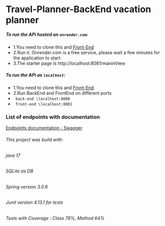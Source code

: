 # Travel-Planner-BackEnd vacation planner

##### To run the APi hosted on `onrender.com`:
- 1.You need to clone this and [Front-End](https://github.com/domKul/Travel-Planner-Vaadin-FrontEnd)
- 2.Run it. Onrender.com is a free service, please wait a few minutes for the application to start.
- 3.The starter page is http://localhost:8081/maninView


##### To run the APi as `localhost`:
- 1.You need to clone this and [Front-End](https://github.com/domKul/Travel-Planner-Vaadin-FrontEnd)
- 2.Run BackEnd and FrontEnd on different ports
- `` back-end \localhost:8080``
- `` front-end \localhost:8081``


### List of endpoints with documentation 
 [Endpoints documentation  - Swagger](https://travel-planner-jimh.onrender.com/swagger-ui/index.html#/)

###### This project was build with:
###### java 17
###### SQLite as DB
###### Spring version 3.0.6
###### Junit version 4.13.1 for tests
###### Tests with Coverage : Class 78%, Method 64%
